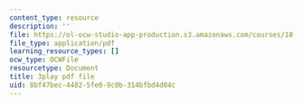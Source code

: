 ```yaml
---
content_type: resource
description: ''
file: https://ol-ocw-studio-app-production.s3.amazonaws.com/courses/18-06sc-linear-algebra-fall-2011/8bf47bec44825fe09c0b314bfbd4d84c_TSdXJw83kyA.pdf
file_type: application/pdf
learning_resource_types: []
ocw_type: OCWFile
resourcetype: Document
title: 3play pdf file
uid: 8bf47bec-4482-5fe0-9c0b-314bfbd4d84c
---
```

